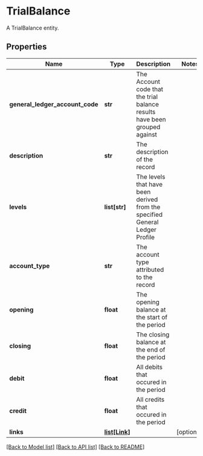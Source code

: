 # TrialBalance

A TrialBalance entity.

## Properties
Name | Type | Description | Notes
------------ | ------------- | ------------- | -------------
**general_ledger_account_code** | **str** | The Account code that the trial balance results have been grouped against | 
**description** | **str** | The description of the record | 
**levels** | **list[str]** | The levels that have been derived from the specified General Ledger Profile | 
**account_type** | **str** | The account type attributed to the record | 
**opening** | **float** | The opening balance at the start of the period | 
**closing** | **float** | The closing balance at the end of the period | 
**debit** | **float** | All debits that occured in the period | 
**credit** | **float** | All credits that occured in the period | 
**links** | [**list[Link]**](Link.md) |  | [optional] 

[[Back to Model list]](../README.md#documentation-for-models) [[Back to API list]](../README.md#documentation-for-api-endpoints) [[Back to README]](../README.md)


